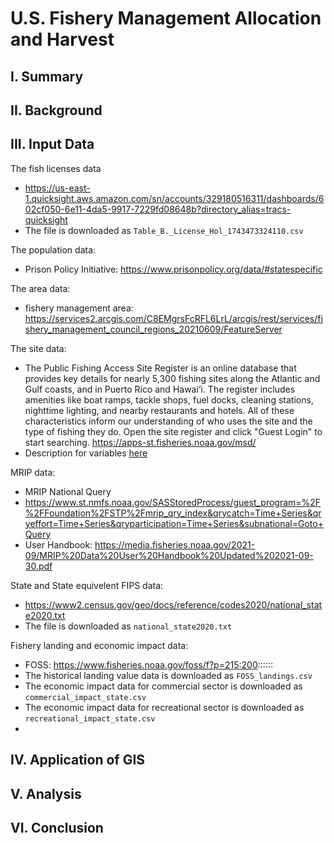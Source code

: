 # U.S. Fishery Management Allocation and Harvest
## I. Summary
## II. Background
## III. Input Data
The fish licenses data
- https://us-east-1.quicksight.aws.amazon.com/sn/accounts/329180516311/dashboards/602cf050-6e11-4da5-9917-7229fd08648b?directory_alias=tracs-quicksight
- The file is downloaded as `Table_B._License_Hol_1743473324110.csv`

The population data:
- Prison Policy Initiative: https://www.prisonpolicy.org/data/#statespecific

The area data:
- fishery management area: https://services2.arcgis.com/C8EMgrsFcRFL6LrL/arcgis/rest/services/fishery_management_council_regions_20210609/FeatureServer

The site data:
- The Public Fishing Access Site Register is an online database that provides key details for nearly 5,300 fishing sites along the Atlantic and Gulf coasts, and in Puerto Rico and Hawai‘i. The register includes amenities like boat ramps, tackle shops, fuel docks, cleaning stations, nighttime lighting, and nearby restaurants and hotels. All of these characteristics inform our understanding of who uses the site and the type of fishing they do. Open the site register and click "Guest Login" to start searching. https://apps-st.fisheries.noaa.gov/msd/
- Description for variables [here](https://view.officeapps.live.com/op/view.aspx?src=https%3A%2F%2Fapps-st.fisheries.noaa.gov%2Fmsd%2Fhelp%2FSite_Register_Export_Guide.xlsx%3Fdc%3D4.2.3.0-14-3685&wdOrigin=BROWSELINK)

MRIP data:
- MRIP National Query
- https://www.st.nmfs.noaa.gov/SASStoredProcess/guest_program=%2F%2FFoundation%2FSTP%2Fmrip_qry_index&qrycatch=Time+Series&qryeffort=Time+Series&qryparticipation=Time+Series&subnational=Goto+Query
- User Handbook: https://media.fisheries.noaa.gov/2021-09/MRIP%20Data%20User%20Handbook%20Updated%202021-09-30.pdf

State and State equivelent FIPS data:
- https://www2.census.gov/geo/docs/reference/codes2020/national_state2020.txt
- The file is downloaded as `national_state2020.txt`

Fishery landing and economic impact data:
- FOSS: https://www.fisheries.noaa.gov/foss/f?p=215:200::::::
- The historical landing value data is downloaded as `FOSS_landings.csv`
- The economic impact data for commercial sector is downloaded as `commercial_impact_state.csv`
- The economic impact data for recreational sector is downloaded as `recreational_impact_state.csv`
- 

## IV. Application of GIS
## V. Analysis
## VI. Conclusion
